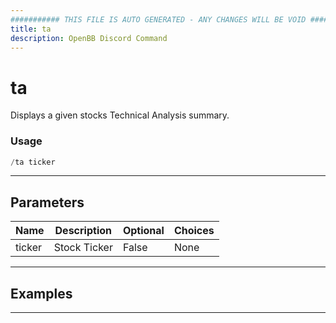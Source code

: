 ```yaml
---
########### THIS FILE IS AUTO GENERATED - ANY CHANGES WILL BE VOID ###########
title: ta
description: OpenBB Discord Command
---
```


# ta

Displays a given stocks Technical Analysis summary.

### Usage

```python wordwrap
/ta ticker
```

---

## Parameters

| Name | Description | Optional | Choices |
| ---- | ----------- | -------- | ------- |
| ticker | Stock Ticker | False | None |


---

## Examples


---
